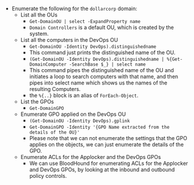 - Enumerate the following for the `dollarcorp` domain:
	- List all the OUs
		- `Get-DomainOU | select -ExpandProperty name`
		- `Domain Controllers` is a default OU, which is created by the system.
	- List all the computers in the DevOps OU
		- `Get-DomainOU -Identity DevOps).distinguishedname`
		- This command just prints the distinguished name of the OU.
		- `(Get-DomainOU -Identity DevOps).distinguishedname | %{Get-DomainComputer -SearchBase $_} | select name`
		- This command pipes the distinguished name of the OU and initiates a loop to search computers with that name, and then pipes into select name which shows us the names of the resulting Computers.
		- the `%{..}` block is an alias of `ForEach-Object`.
	- List the GPOs
		- `Get-DomainGPO`
	- Enumerate GPO applied on the DevOps OU
		- `(Get-DomainOU -Identity DevOps).gplink`
		- `Get-DomainGPO -Identity '{GPO Name extracted from the details of the OU}'`
		- Please note that we can not enumerate the settings that the GPO applies on the objects, we can just enumerate the details of the GPO.
	- Enumerate ACLs for the Applocker and the DevOps GPOs
		- We can use BloodHound for enumerating ACLs for the Applocker and DevOps GPOs, by looking at the inbound and outbound policy controls.